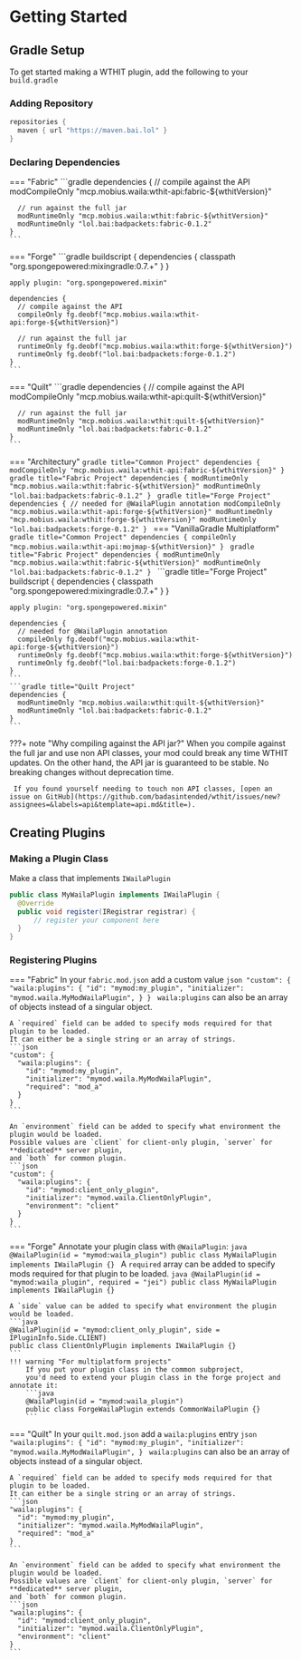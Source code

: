 # Getting Started

## Gradle Setup
To get started making a WTHIT plugin, add the following to your `build.gradle`

### Adding Repository
```groovy
repositories {
  maven { url "https://maven.bai.lol" }
}
```

### Declaring Dependencies
=== "Fabric"
    ```gradle
    dependencies {
      // compile against the API
      modCompileOnly "mcp.mobius.waila:wthit-api:fabric-${wthitVersion}"

      // run against the full jar
      modRuntimeOnly "mcp.mobius.waila:wthit:fabric-${wthitVersion}"
      modRuntimeOnly "lol.bai:badpackets:fabric-0.1.2"
    }
    ```
=== "Forge"
    ```gradle 
    buildscript {
      dependencies {
        classpath "org.spongepowered:mixingradle:0.7.+"
      }
    }

    apply plugin: "org.spongepowered.mixin"
    
    dependencies {
      // compile against the API
      compileOnly fg.deobf("mcp.mobius.waila:wthit-api:forge-${wthitVersion}")

      // run against the full jar
      runtimeOnly fg.deobf("mcp.mobius.waila:wthit:forge-${wthitVersion}")
      runtimeOnly fg.deobf("lol.bai:badpackets:forge-0.1.2")
    }
    ```
=== "Quilt"
    ```gradle
    dependencies {
      // compile against the API
      modCompileOnly "mcp.mobius.waila:wthit-api:quilt-${wthitVersion}"

      // run against the full jar
      modRuntimeOnly "mcp.mobius.waila:wthit:quilt-${wthitVersion}"
      modRuntimeOnly "lol.bai:badpackets:fabric-0.1.2"
    }
    ```
=== "Architectury"
    ```gradle title="Common Project"
    dependencies {
      modCompileOnly "mcp.mobius.waila:wthit-api:fabric-${wthitVersion}"
    }
    ```
    ```gradle title="Fabric Project"
    dependencies {
      modRuntimeOnly "mcp.mobius.waila:wthit:fabric-${wthitVersion}"
      modRuntimeOnly "lol.bai:badpackets:fabric-0.1.2"
    }
    ```
    ```gradle title="Forge Project"
    dependencies {
      // needed for @WailaPlugin annotation
      modCompileOnly "mcp.mobius.waila:wthit-api:forge-${wthitVersion}"
      modRuntimeOnly "mcp.mobius.waila:wthit:forge-${wthitVersion}"
      modRuntimeOnly "lol.bai:badpackets:forge-0.1.2"
    }
    ```
=== "VanillaGradle Multiplatform"
    ```gradle title="Common Project"
    dependencies {
      compileOnly "mcp.mobius.waila:wthit-api:mojmap-${wthitVersion}"
    }
    ```
    ```gradle title="Fabric Project"
    dependencies {
      modRuntimeOnly "mcp.mobius.waila:wthit:fabric-${wthitVersion}"
      modRuntimeOnly "lol.bai:badpackets:fabric-0.1.2"
    }
    ```
    ```gradle title="Forge Project"
    buildscript {
      dependencies {
        classpath "org.spongepowered:mixingradle:0.7.+"
      }
    }

    apply plugin: "org.spongepowered.mixin"
    
    dependencies {
      // needed for @WailaPlugin annotation
      compileOnly fg.deobf("mcp.mobius.waila:wthit-api:forge-${wthitVersion}")
      runtimeOnly fg.deobf("mcp.mobius.waila:wthit:forge-${wthitVersion}")
      runtimeOnly fg.deobf("lol.bai:badpackets:forge-0.1.2")
    }
    ```
    ```gradle title="Quilt Project"
    dependencies {
      modRuntimeOnly "mcp.mobius.waila:wthit:quilt-${wthitVersion}"
      modRuntimeOnly "lol.bai:badpackets:fabric-0.1.2"
    }
    ```

???+ note "Why compiling against the API jar?"
     When you compile against the full jar and use non API classes, your mod could break any time WTHIT updates.
     On the other hand, the API jar is guaranteed to be stable. No breaking changes without deprecation time.

     If you found yourself needing to touch non API classes, [open an issue on GitHub](https://github.com/badasintended/wthit/issues/new?assignees=&labels=api&template=api.md&title=).


## Creating Plugins

### Making a Plugin Class
Make a class that implements `IWailaPlugin`
```java
public class MyWailaPlugin implements IWailaPlugin {
  @Override
  public void register(IRegistrar registrar) {
      // register your component here
  }
}
```


### Registering Plugins
=== "Fabric"
    In your `fabric.mod.json` add a custom value
    ```json
    "custom": {
      "waila:plugins": {
        "id": "mymod:my_plugin",
        "initializer": "mymod.waila.MyModWailaPlugin",
      }
    }
    ```
    `waila:plugins` can also be an array of objects instead of a singular object.    
    
    A `required` field can be added to specify mods required for that plugin to be loaded.
    It can either be a single string or an array of strings.
    ```json
    "custom": {
      "waila:plugins": {
        "id": "mymod:my_plugin",
        "initializer": "mymod.waila.MyModWailaPlugin",
        "required": "mod_a" 
      }
    }
    ```
    
    An `environment` field can be added to specify what environment the plugin would be loaded.
    Possible values are `client` for client-only plugin, `server` for **dedicated** server plugin,
    and `both` for common plugin.
    ```json
    "custom": {
      "waila:plugins": {
        "id": "mymod:client_only_plugin",
        "initializer": "mymod.waila.ClientOnlyPlugin",
        "environment": "client"
      }
    }
    ```

=== "Forge"
    Annotate your plugin class with `@WailaPlugin`:
    ```java
    @WailaPlugin(id = "mymod:waila_plugin")
    public class MyWailaPlugin implements IWailaPlugin {}
    ```
    A `required` array can be added to specify mods required for that plugin to be loaded.
    ```java
    @WailaPlugin(id = "mymod:waila_plugin", required = "jei")
    public class MyWailaPlugin implements IWailaPlugin {}
    ```

    A `side` value can be added to specify what environment the plugin would be loaded.
    ```java
    @WailaPlugin(id = "mymod:client_only_plugin", side = IPluginInfo.Side.CLIENT)
    public class ClientOnlyPlugin implements IWailaPlugin {}
    ```
    !!! warning "For multiplatform projects"
        If you put your plugin class in the common subproject,
        you'd need to extend your plugin class in the forge project and annotate it:
        ```java
        @WailaPlugin(id = "mymod:waila_plugin")
        public class ForgeWailaPlugin extends CommonWailaPlugin {}
        ```

=== "Quilt"
    In your `quilt.mod.json` add a `waila:plugins` entry
    ```json
    "waila:plugins": {
      "id": "mymod:my_plugin",
      "initializer": "mymod.waila.MyModWailaPlugin",
    }
    ```
    `waila:plugins` can also be an array of objects instead of a singular object.    
    
    A `required` field can be added to specify mods required for that plugin to be loaded.
    It can either be a single string or an array of strings.
    ```json
    "waila:plugins": {
      "id": "mymod:my_plugin",
      "initializer": "mymod.waila.MyModWailaPlugin",
      "required": "mod_a" 
    }
    ```
    
    An `environment` field can be added to specify what environment the plugin would be loaded.
    Possible values are `client` for client-only plugin, `server` for **dedicated** server plugin,
    and `both` for common plugin.
    ```json
    "waila:plugins": {
      "id": "mymod:client_only_plugin",
      "initializer": "mymod.waila.ClientOnlyPlugin",
      "environment": "client"
    }
    ```